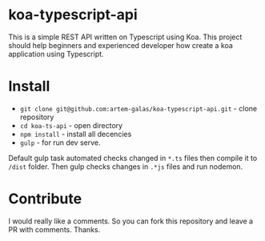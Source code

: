 # koa-typescript-api
This is a simple REST API written on Typescript using Koa.
This project should help beginners and experienced developer how create a koa application using Typescript.

# Install
- `git clone git@github.com:artem-galas/koa-typescript-api.git` - clone repository
- `cd koa-ts-api` - open directory
- `npm install` - install all decencies
- `gulp` - for run dev serve.

Default gulp task automated сhecks changed in `*.ts` files then compile it to `/dist` folder.
Then gulp checks changes in `.*js` files and run nodemon. 

# Contribute
I would really like a comments.
So you can fork this repository and leave a PR with comments. Thanks.

